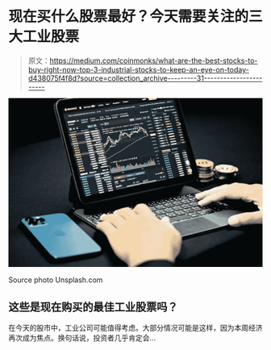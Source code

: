 # 现在买什么股票最好？今天需要关注的三大工业股票

> 原文：<https://medium.com/coinmonks/what-are-the-best-stocks-to-buy-right-now-top-3-industrial-stocks-to-keep-an-eye-on-today-d438075f4f8d?source=collection_archive---------31----------------------->

![](img/da8edf8c9193c110327d2226ae57283f.png)

Source photo Unsplash.com

## 这些是现在购买的最佳工业股票吗？

在今天的股市中，工业公司可能值得考虑。大部分情况可能是这样，因为本周经济再次成为焦点。换句话说，投资者几乎肯定会…